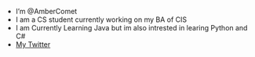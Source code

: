 - I’m @AmberComet
- I am a CS student currently working on my BA of CIS
- I am Currently Learning Java but im also intrested in learing Python and C#
- [My Twitter](https://twitter.com/CrystalComet92)

<!---
AmberComet/AmberComet is a ✨ special ✨ repository because its `README.md` (this file) appears on your GitHub profile.
You can click the Preview link to take a look at your changes.
--->
